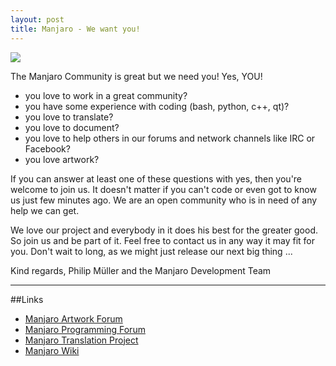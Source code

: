 ```yaml
---
layout: post
title: Manjaro - We want you!
---
```


<img src="https://manjaro.github.io/images/we_want_you.jpg">

The Manjaro Community is great but we need you! Yes, YOU!

* you love to work in a great community?
* you have some experience with coding (bash, python, c++, qt)?
* you love to translate?
* you love to document?
* you love to help others in our forums and network channels like IRC or Facebook?
* you love artwork?

If you can answer at least one of these questions with yes, then you're welcome to join us. It doesn't matter if you can't code or even got to know us just few minutes ago. We are an open community who is in need of any help we can get.

We love our project and everybody in it does his best for the greater good. So join us and be part of it. Feel free to contact us in any way it may fit for you. Don't wait to long, as we might just release our next big thing ...

Kind regards,
Philip Müller and the Manjaro Development Team

----

##Links

* [Manjaro Artwork Forum](https://forum.manjaro.org/index.php?board=12.0)
* [Manjaro Programming Forum](https://forum.manjaro.org/index.php?board=10.0)
* [Manjaro Translation Project](https://www.transifex.com/organization/manjarolinux)
* [Manjaro Wiki](https://wiki.manjaro.org)
